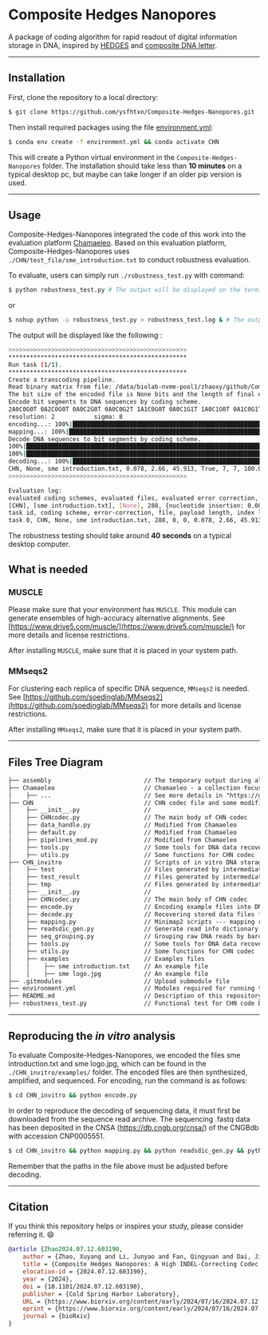 # Composite Hedges Nanopores

A package of coding algorithm for rapid readout of digital information storage in DNA, inspired by [HEDGES](https://github.com/whpress/hedges) and [composite DNA letter](https://github.com/leon-anavy/dna-fountain).

---

## Installation

First, clone the repository to a local directory:

```bash
$ git clone https://github.com/ysfhtxn/Composite-Hedges-Nanopores.git
```

Then install required packages using the file [environment.yml](https://github.com/ysfhtxn/Composite-Hedges-Nanopores/blob/main/environment.yml):

```bash
$ conda env create -f environment.yml && conda activate CHN
```

This will create a Python virtual environment in the `Composite-Hedges-Nanopores` folder. The installation should take less than **10 minutes** on a typical desktop pc, but maybe can take longer if an older pip version is used.

---

## Usage

Composite-Hedges-Nanopores integrated the code of this work into the evaluation platform [Chamaeleo](https://github.com/ntpz870817/Chamaeleo). Based on this evaluation platform, Composite-Hedges-Nanopores uses `./CHN/test_file/sme_introduction.txt` to conduct robustness evaluation.

To evaluate, users can simply run `./robustness_test.py` with command:

```bash
$ python robustness_test.py # The output will be displayed on the terminal
```

or

```bash
$ nohup python -u robustness_test.py > robustness_test.log & # The output will be saved to robustness_test.log
```

The output will be displayed like the following :

```bash
>>>>>>>>>>>>>>>>>>>>>>>>>>>>>>>>>>>>>>>>>>>>>>>>>>
**************************************************
Run task (1/1).
**************************************************
Create a transcoding pipeline.
Read binary matrix from file: /data/biolab-nvme-pool1/zhaoxy/github/Composite-Hedges-Nanopores/CHN/test_file/sme introduction.txt
The bit size of the encoded file is None bits and the length of final encoded binary segments is None
Encode bit segments to DNA sequences by coding scheme.
2A0C0G0T 0A2C0G0T 0A0C2G0T 0A0C0G2T 1A1C0G0T 0A0C1G1T 1A0C1G0T 0A1C0G1T 
resolution: 2           sigma: 8
encoding...: 100%|███████████████████████████████████████████████████████████████████████████████████████████████████████████████████████████████████████████████████████| 7/7 [00:00<00:00, 368.16it/s]
mapping...: 100%|█████████████████████████████████████████████████████████████████████████████████████████████████████████████████████████████████████████████████████████| 7/7 [00:02<00:00,  2.65it/s]
Decode DNA sequences to bit segments by coding scheme.
100%|███████████████████████████████████████████████████████████████████████████████████████████████████████████████████████████████████████████████████████████████████| 56/56 [00:22<00:00,  2.54it/s]
100%|█████████████████████████████████████████████████████████████████████████████████████████████████████████████████████████████████████████████████████████████████████| 7/7 [00:00<00:00, 51.60it/s]
decoding...: 100%|████████████████████████████████████████████████████████████████████████████████████████████████████████████████████████████████████████████████████████| 7/7 [00:23<00:00,  3.39s/it]
CHN, None, sme introduction.txt, 0.078, 2.66, 45.913, True, 7, 7, 100.0%
>>>>>>>>>>>>>>>>>>>>>>>>>>>>>>>>>>>>>>>>>>>>>>>>>>

Evaluation log: 
evaluated coding schemes, evaluated files, evaluated error correction, original segment length, perturbation
[CHN], [sme introduction.txt], [None], 288, {nucleotide insertion: 0.001, nucleotide mutation: 0.03, nucleotide deletion: 0.001, sequence loss: 0, iterations: 1}
task id, coding scheme, error-correction, file, payload length, index length, error-correction length, information density, encoding runtime, decoding runtime, error rate, error indices, error bit segments, transcoding state, success rate
task 0, CHN, None, sme introduction.txt, 288, 0, 0, 0.078, 2.66, 45.913, None, None, None, True, 100.0%
```

The robustness testing should take around **40 seconds** on a typical desktop computer.

## What is needed

### MUSCLE

Please make sure that your environment has `MUSCLE`. This module can generate ensembles of high-accuracy alternative alignments. See [https://www.drive5.com/muscle/](https://www.drive5.com/muscle/) for more details and license restrictions.

After installing `MUSCLE`, make sure that it is placed in your system path.

### MMseqs2

For clustering each replica of specific DNA sequence, `MMseqs2` is needed. See [https://github.com/soedinglab/MMseqs2](https://github.com/soedinglab/MMseqs2) for more details and license restrictions.

After installing `MMseqs2`, make sure that it is placed in your system path.

---

## Files Tree Diagram

```html
├── assembly                          // The temporary output during alignment and assembly while running robustness_test.py
├── Chamaeleo                         // Chamaeleo - a collection focused on different codec methods for DNA storage
│    ├── ...                          // See more details in "https://github.com/ntpz870817/Chamaeleo"
├── CHN                               // CHN codec file and some modified .py file based on Chamaeleo
│    ├── __init__.py                  // 
│    ├── CHNcodec.py                  // The main body of CHN codec
│    ├── data_handle.py               // Modified from Chamaeleo
│    ├── default.py                   // Modified from Chamaeleo
│    ├── pipelines_mod.py             // Modified from Chamaeleo
│    ├── tools.py                     // Some tools for DNA data recovery 
│    ├── utils.py                     // Some functions for CHN codec
├── CHN_invitro                       // Scripts of in vitro DNA storage data recovery
│    ├── test                         // Files generated by intermediate steps during data processing
│    ├── test_result                  // Files generated by intermediate steps during data processing
│    ├── tmp                          // Files generated by intermediate steps during data processing
│    ├── __init__.py                  // 
│    ├── CHNcodec.py                  // The main body of CHN codec
│    ├── encode.py                    // Encoding example files into DNA strands
│    ├── decode.py                    // Recovering stored data files from raw DNA reads
│    ├── mapping.py                   // Minimap2 scripts --- mapping reads
│    ├── readsdic_gen.py              // Generate read info dictionary based on read ID
│    ├── seq_grouping.py              // Grouping raw DNA reads by barcodes and anchors
│    ├── tools.py                     // Some tools for DNA data recovery 
│    ├── utils.py                     // Some functions for CHN codec
│    ├── examples                     // Examples files
│    │    ├── sme introduction.txt    // An example file
│    │    ├── sme logo.jpg            // An example file
├── .gitmodules                       // Upload submodule file
├── environment.yml                   // Modules required for running test.py
├── README.md                         // Description of this repository
├── robustness_test.py                // Functional test for CHN code based on Chamaeleo
```

---
## Reproducing the ***in vitro*** analysis

To evaluate Composite-Hedges-Nanopores, we encoded the files sme introduction.txt and sme logo.jpg, which can be found in the `./CHN_invitro/examples/` folder. The encoded files are then synthesized, amplified, and sequenced. For encoding, run the command is as follows:

```bash
$ cd CHN_invitro && python encode.py
```

In order to reproduce the decoding of sequencing data, it must first be downloaded from the sequence read archive. The sequencing .fastq data has been deposited in the CNSA (https://db.cngb.org/cnsa/) of the CNGBdb with accession CNP0005551. 

```bash
$ cd CHN_invitro && python mapping.py && python readsdic_gen.py && python seq_grouping.py && python decode.py
```

Remember that the paths in the file above must be adjusted before decoding.

---
## Citation
If you think this repository helps or inspires your study, please consider referring it. 😄
```bibtex
@article {Zhao2024.07.12.603190,
	author = {Zhao, Xuyang and Li, Junyao and Fan, Qingyuan and Dai, Jing and Long, Yanping and Liu, Ronghui and Zhai, Jixian and Pan, Qing and Li, Yi},
	title = {Composite Hedges Nanopores: A High INDEL-Correcting Codec System for Rapid and Portable DNA Data Readout},
	elocation-id = {2024.07.12.603190},
	year = {2024},
	doi = {10.1101/2024.07.12.603190},
	publisher = {Cold Spring Harbor Laboratory},
	URL = {https://www.biorxiv.org/content/early/2024/07/16/2024.07.12.603190},
	eprint = {https://www.biorxiv.org/content/early/2024/07/16/2024.07.12.603190.full.pdf},
	journal = {bioRxiv}
}

